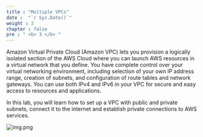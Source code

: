 ```yaml
---
title : "Multiple VPCs"
date :  "`r Sys.Date()`" 
weight : 3
chapter : false
pre : " <b> 3 </b> "
---
```

Amazon Virtual Private Cloud (Amazon VPC) lets you provision a logically isolated section of the AWS Cloud where you can launch AWS resources in a virtual network that you define. You have complete control over your virtual networking environment, including selection of your own IP address range, creation of subnets, and configuration of route tables and network gateways. You can use both IPv4 and IPv6 in your VPC for secure and easy access to resources and applications.

In this lab, you will learn how to set up a VPC with public and private subnets, connect it to the internet and establish private connections to AWS services.

![img.png](/Sovico-LAB/images/3/img.png)